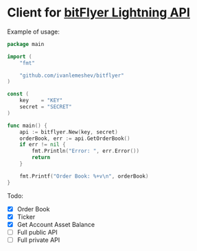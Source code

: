 # Client for [bitFlyer Lightning API](https://lightning.bitflyer.jp/docs?lang=en)

Example of usage:

```go
package main

import (
	"fmt"

	"github.com/ivanlemeshev/bitflyer"
)

const (
	key    = "KEY"
	secret = "SECRET"
)

func main() {
	api := bitflyer.New(key, secret)
	orderBook, err := api.GetOrderBook()
	if err != nil {
		fmt.Println("Error: ", err.Error())
		return
	}

	fmt.Printf("Order Book: %+v\n", orderBook)
}
```

Todo:
- [X] Order Book
- [X] Ticker
- [X] Get Account Asset Balance
- [ ] Full public API
- [ ] Full private API
